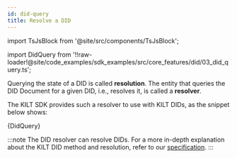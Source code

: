 ```yaml
---
id: did-query
title: Resolve a DID
---
```


import TsJsBlock from '@site/src/components/TsJsBlock';

import DidQuery from '!!raw-loader!@site/code_examples/sdk_examples/src/core_features/did/03_did_query.ts';

Querying the state of a DID is called **resolution**.
The entity that queries the DID Document for a given DID, i.e., resolves it, is called a **resolver**.

The KILT SDK provides such a resolver to use with KILT DIDs, as the snippet below shows:

<TsJsBlock>
  {DidQuery}
</TsJsBlock>

:::note
The DID resolver can resolve DIDs.
For a more in-depth explanation about the KILT DID method and resolution, refer to our [specification](https://github.com/KILTprotocol/spec-kilt-did).
:::
